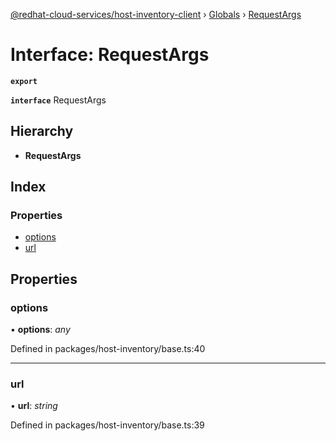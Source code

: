 [@redhat-cloud-services/host-inventory-client](../README.md) › [Globals](../globals.md) › [RequestArgs](requestargs.md)

# Interface: RequestArgs

**`export`** 

**`interface`** RequestArgs

## Hierarchy

* **RequestArgs**

## Index

### Properties

* [options](requestargs.md#options)
* [url](requestargs.md#url)

## Properties

###  options

• **options**: *any*

Defined in packages/host-inventory/base.ts:40

___

###  url

• **url**: *string*

Defined in packages/host-inventory/base.ts:39
